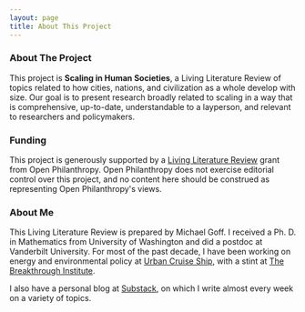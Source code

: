 ```yaml
---
layout: page
title: About This Project
---
```


### About The Project

This project is **Scaling in Human Societies**, a Living Literature Review of topics related to how cities, nations, and civilization as a whole develop with size. Our goal is to present research broadly related to scaling in a way that is comprehensive, up-to-date, understandable to a layperson, and relevant to researchers and policymakers.

### Funding

This project is generously supported by a [Living Literature Review](https://www.openphilanthropy.org/research/what-is-a-living-literature-review/) grant from Open Philanthropy. Open Philanthropy does not exercise editorial control over this project, and no content here should be construed as representing Open Philanthropy's views.

### About Me

This Living Literature Review is prepared by Michael Goff. I received a Ph. D. in Mathematics from University of Washington and did a postdoc at Vanderbilt University. For most of the past decade, I have been working on energy and environmental policy at [Urban Cruise Ship](https://www.urbancruiseship.org/), with a stint at [The Breakthrough Institute](https://thebreakthrough.org/).

I also have a personal blog at [Substack](https://goff.substack.com/), on which I write almost every week on a variety of topics.
